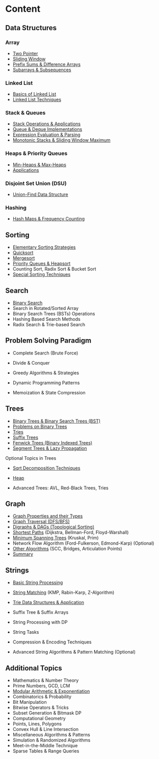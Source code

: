 # Content

## Data Structures

### Array

* [Two Pointer](array/ch1.md)
* [Sliding Window](array/ch2.md)
* [Prefix Sums & Difference Arrays](array/ch3.md)
* [Subarrays & Subsequences](array/ch4.md)

### Linked List

* [Basics of Linked List](ll/ch1.md)
* [Linked List Techniques](ll/ch2.md)

### Stack & Queues

* [Stack Operations & Applications](stknq/ch1.md)
* [Queue & Deque Implementations](stknq/ch2.md)
* [Expression Evaluation & Parsing](stknq/ch3.md)
* [Monotonic Stacks & Sliding Window Maximum](stknq/ch4.md)

### Heaps & Priority Queues

* [Min-Heaps & Max-Heaps](heaps/ch1.md)
* [Applications](heaps/ch2.md)

### Disjoint Set Union (DSU)

* [Union-Find Data Structure](dsu.md)

### Hashing

* [Hash Maps & Frequency Counting](hash/ch1.md)

## Sorting

* [Elementary Sorting Strategies](sorting/ch1.md)
* [Quicksort](sorting/ch2.md)
* [Mergesort](sorting/ch3.md)
* [Priority Queues & Heapsort](heaps/ch1.md)
* Counting Sort, Radix Sort & Bucket Sort
* [Special Sorting Techniques](sorting/ch6.md)

## Search

* [Binary Search](search/binary_search.md)
* Search in Rotated/Sorted Array
* Binary Search Trees (BSTs) Operations
* Hashing Based Search Methods
* Radix Search & Trie-based Search

## Problem Solving Paradigm

- Complete Search (Brute Force)

- Divide & Conquer

- Greedy Algorithms & Strategies

- Dynamic Programming Patterns

- Memoization & State Compression

## Trees

* [Binary Trees & Binary Search Trees (BST)](trees/ch1.md)
* [Problems on Binary Trees](trees/ch2.md)
* [Tries](strings/ch3.md)
* [Suffix Trees](strings/ch4.md)
* [Fenwick Trees (Binary Indexed Trees)](trees/ch3.md)
* [Segment Trees & Lazy Propagation](trees/ch4.md)

Optional Topics in Trees

* [Sqrt Decomposition Techniques](trees/ch5.md)

* [Heap](trees/ch6.md)

* Advanced Trees: AVL, Red-Black Trees, Tries

## Graph

* [Graph Properties and their Types](graphs/ch1.md)
* [Graph Traversal (DFS/BFS)](graphs/ch2.md)
* [Digraphs & DAGs (Topological Sorting)](graphs/ch3.md)
* [Shortest Paths](graphs/ch4.md) (Dijkstra, Bellman-Ford, Floyd-Warshall)
* [Minimum Spanning Trees](graphs/ch5.md) (Kruskal, Prim)
* Network Flow Algorithm (Ford-Fulkerson, Edmond-Karp) (Optional)
* [Other Algorithms](graphs/ch6.md) (SCC, Bridges, Articulation Points)
* [Summary](graphs/summary.md)

## Strings

* [Basic String Processing](strings/ch1.md)
* [String Matching](strings/ch2.md) (KMP, Rabin-Karp, Z-Algorithm)
* [Trie Data Structures & Application](strings/ch3.md)
* Suffix Tree & Suffix Arrays
* String Processing with DP
* String Tasks

* Compression & Encoding Techniques
* Advanced String Algorithms & Pattern Matching (Optional)



## Additional Topics

* Mathematics & Number Theory
* Prime Numbers, GCD, LCM
* [Modular Arithmetic & Exponentiation](additional/ch3.md)
* Combinatorics & Probability
* Bit Manipulation
* Bitwise Operators & Tricks
* Subset Generation & Bitmask DP
* Computational Geometry
* Points, Lines, Polygons
* Convex Hull & Line Intersection
* Miscellaneous Algorithms & Patterns
* Simulation & Randomized Algorithms
* Meet-in-the-Middle Technique
* Sparse Tables & Range Queries
